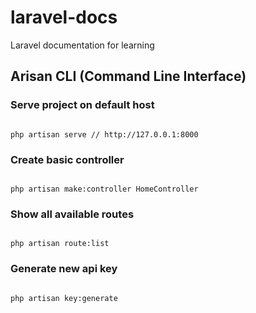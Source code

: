 # laravel-docs
Laravel documentation for learning
  
  
## Arisan CLI (Command Line Interface)  
  
  
  
  
### Serve project on default host  
  
```

php artisan serve // http://127.0.0.1:8000

```  
  
  
### Create basic controller  
  
```

php artisan make:controller HomeController

```  
  
  
### Show all available routes  
  
```

php artisan route:list

```  
  
  
### Generate new api key  
  
```

php artisan key:generate

```
